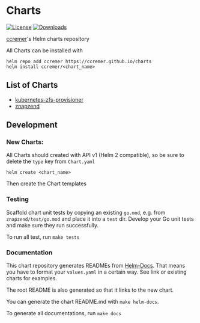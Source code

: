 # Charts

[![License](https://img.shields.io/github/license/ccremer/charts)](https://github.com/ccremer/charts/blob/master/LICENSE)
[![Downloads](https://img.shields.io/github/downloads/ccremer/charts/total)](https://github.com/ccremer/charts/releases)

[ccremer](https://github.com/ccremer)'s Helm charts repository

All Charts can be installed with
```
helm repo add ccremer https://ccremer.github.io/charts
helm install ccremer/<chart_name>
```

## List of Charts

* [kubernetes-zfs-provisioner](kubernetes-zfs-provisioner/README.md)
* [znapzend](znapzend/README.md)

## Development

### New Charts:

All Charts should created with API v1 (Helm 2 compatible), so be sure to delete
the `type` key from `Chart.yaml`

```
helm create <chart_name>
```

Then create the Chart templates

### Testing

Scaffold chart unit tests by copying an existing `go.mod`, e.g. from `znapzend/test/go.mod`
and place it into a `test` dir. Develop your Go unit tests and make sure they run successfully.

To run all test, run `make tests`

### Documentation

This chart repository generates READMEs from [Helm-Docs](https://github.com/norwoodj/helm-docs/).
That means you have to format your `values.yaml` in a certain way. See link or existing charts
for examples.

The root README is also generated so that it links to the new chart.

You can generate the chart README.md with `make helm-docs`.

To generate all documentations, run `make docs`
